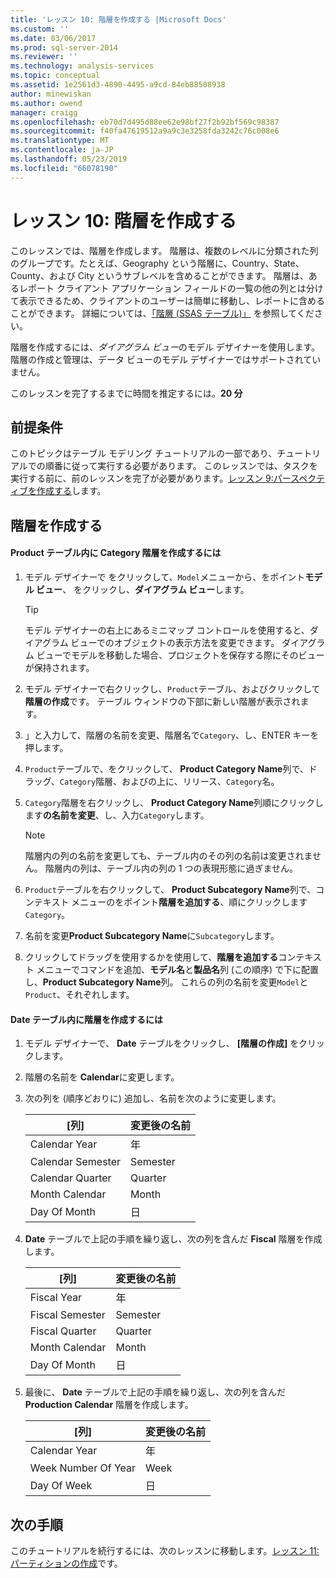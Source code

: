 ```yaml
---
title: 'レッスン 10: 階層を作成する |Microsoft Docs'
ms.custom: ''
ms.date: 03/06/2017
ms.prod: sql-server-2014
ms.reviewer: ''
ms.technology: analysis-services
ms.topic: conceptual
ms.assetid: 1e2561d3-4890-4495-a9cd-84eb88508938
author: minewiskan
ms.author: owend
manager: craigg
ms.openlocfilehash: eb70d7d495d88ee62e98bf27f2b92bf569c98387
ms.sourcegitcommit: f40fa47619512a9a9c3e3258fda3242c76c008e6
ms.translationtype: MT
ms.contentlocale: ja-JP
ms.lasthandoff: 05/23/2019
ms.locfileid: "66078190"
---
```

# <a name="lesson-10-create-hierarchies"></a>レッスン 10: 階層を作成する
  このレッスンでは、階層を作成します。 階層は、複数のレベルに分類された列のグループです。たとえば、Geography という階層に、Country、State、County、および City というサブレベルを含めることができます。 階層は、あるレポート クライアント アプリケーション フィールドの一覧の他の列とは分けて表示できるため、クライアントのユーザーは簡単に移動し、レポートに含めることができます。 詳細については、[「階層 (SSAS テーブル)」](tabular-models/hierarchies-ssas-tabular.md) を参照してください。  
  
 階層を作成するには、*ダイアグラム ビュー*のモデル デザイナーを使用します。 階層の作成と管理は、データ ビューのモデル デザイナーではサポートされていません。  
  
 このレッスンを完了するまでに時間を推定するには。**20 分**  
  
## <a name="prerequisites"></a>前提条件  
 このトピックはテーブル モデリング チュートリアルの一部であり、チュートリアルでの順番に従って実行する必要があります。 このレッスンでは、タスクを実行する前に、前のレッスンを完了が必要があります。[レッスン 9:パースペクティブを作成する](lesson-8-create-perspectives.md)します。  
  
## <a name="create-hierarchies"></a>階層を作成する  
  
#### <a name="to-create-a-category-hierarchy-in-the-product-table"></a>Product テーブル内に Category 階層を作成するには  
  
1.  モデル デザイナーで をクリックして、`Model`メニューから、をポイント**モデル ビュー**、 をクリックし、**ダイアグラム ビュー**します。  
  
    > [!TIP]  
    >  モデル デザイナーの右上にあるミニマップ コントロールを使用すると、ダイアグラム ビューでのオブジェクトの表示方法を変更できます。 ダイアグラム ビューでモデルを移動した場合、プロジェクトを保存する際にそのビューが保持されます。  
  
2.  モデル デザイナーで右クリックし、`Product`テーブル、およびクリックして**階層の作成**です。 テーブル ウィンドウの下部に新しい階層が表示されます。  
  
3.  」と入力して、階層の名前を変更、階層名で`Category`、し、ENTER キーを押します。  
  
4.  `Product`テーブルで、をクリックして、 **Product Category Name**列で、ドラッグ、`Category`階層、およびの上に、リリース、`Category`名。  
  
5.  `Category`階層を右クリックし、 **Product Category Name**列順にクリックします**の名前を変更**、し、入力`Category`します。  
  
    > [!NOTE]  
    >  階層内の列の名前を変更しても、テーブル内のその列の名前は変更されません。 階層内の列は、テーブル内の列の 1 つの表現形態に過ぎません。  
  
6.  `Product`テーブルを右クリックして、 **Product Subcategory Name**列で、コンテキスト メニューのをポイント**階層を追加する**、順にクリックします`Category`。  
  
7.  名前を変更**Product Subcategory Name**に`Subcategory`します。  
  
8.  クリックしてドラッグを使用するかを使用して、**階層を追加する**コンテキスト メニューでコマンドを追加、**モデル名**と**製品名**列 (この順序) で下に配置し、**Product Subcategory Name**列。 これらの列の名前を変更`Model`と`Product`、それぞれします。  
  
#### <a name="to-create-hierarchies-in-the-date-table"></a>Date テーブル内に階層を作成するには  
  
1.  モデル デザイナーで、 **Date** テーブルをクリックし、 **[階層の作成]** をクリックします。  
  
2.  階層の名前を **Calendar**に変更します。  
  
3.  次の列を (順序どおりに) 追加し、名前を次のように変更します。  
  
    |[列]|変更後の名前|  
    |------------|----------------|  
    |Calendar Year|年|  
    |Calendar Semester|Semester|  
    |Calendar Quarter|Quarter|  
    |Month Calendar|Month|  
    |Day Of Month|日|  
  
4.  **Date** テーブルで上記の手順を繰り返し、次の列を含んだ **Fiscal** 階層を作成します。  
  
    |[列]|変更後の名前|  
    |------------|----------------|  
    |Fiscal Year|年|  
    |Fiscal Semester|Semester|  
    |Fiscal Quarter|Quarter|  
    |Month Calendar|Month|  
    |Day Of Month|日|  
  
5.  最後に、 **Date** テーブルで上記の手順を繰り返し、次の列を含んだ **Production Calendar** 階層を作成します。  
  
    |[列]|変更後の名前|  
    |------------|----------------|  
    |Calendar Year|年|  
    |Week Number Of Year|Week|  
    |Day Of Week|日|  
  
## <a name="next-steps"></a>次の手順  
 このチュートリアルを続行するには、次のレッスンに移動します。[レッスン 11:パーティションの作成](lesson-10-create-partitions.md)です。  
  
  
